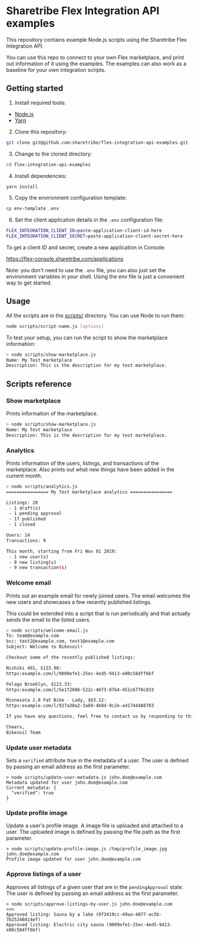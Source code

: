 # Sharetribe Flex Integration API examples

This repository contains example Node.js scripts using the Sharetribe
Flex Integration API.

You can use this repo to connect to your own Flex marketplace, and
print out information of it using the examples. The examples can also
work as a baseline for your own integration scripts.

## Getting started

1. Install required tools:

- [Node.js](https://nodejs.org/)
- [Yarn](https://yarnpkg.com/docs/install)

2. Clone this repository:

```bash
git clone git@github.com:sharetribe/flex-integration-api-examples.git
```

3. Change to the cloned directory:

```bash
cd flex-integration-api-examples
```

4. Install dependencies:

```bash
yarn install
```

5. Copy the environment configuration template:

```bash
cp env-template .env
```

6. Set the client application details in the `.env` configuration file:

```bash
FLEX_INTEGRATION_CLIENT_ID=paste-application-client-id-here
FLEX_INTEGRATION_CLIENT_SECRET=paste-application-client-secret-here
```

To get a client ID and secret, create a new application in Console:

https://flex-console.sharetribe.com/applications

Note: you don't need to use the `.env` file, you can also just set the
environment variables in your shell. Using the env file is just a
convenient way to get started.

## Usage

All the scripts are in the [scripts/](scripts/) directory. You can use
Node to run them:

```bash
node scripts/script-name.js [options]
```

To test your setup, you can run the script to show the marketplace
information:

```bash
> node scripts/show-marketplace.js
Name: My Test marketplace
Description: This is the description for my test marketplace.
```

## Scripts reference

### Show marketplace

Prints information of the marketplace.

```bash
> node scripts/show-marketplace.js
Name: My Test marketplace
Description: This is the description for my test marketplace.
```

### Analytics

Prints information of the users, listings, and transactions of the
marketplace. Also prints out what new things have been added in the
current month.

```bash
> node scripts/analytics.js
================ My Test marketplace analytics ================

Listings: 20
 - 1 draft(s)
 - 1 pending approval
 - 17 published
 - 1 closed

Users: 14
Transactions: 9

This month, starting from Fri Nov 01 2019:
 - 1 new user(s)
 - 8 new listing(s)
 - 9 new transaction(s)
```

### Welcome email

Prints out an example email for newly joined users. The email welcomes
the new users and showcases a few recently published listings.

This could be extended into a script that is run periodically and that
actually sends the email to the listed users.

```bash
> node scripts/welcome-email.js
To: team@example.com
bcc: test2@example.com, test1@example.com
Subject: Welcome to Bikesoil!

Checkout some of the recently published listings:

Nishiki 401, $123.98:
https:example.com/l/9009efe1-25ec-4ed5-9413-e80c584ff6bf

Pelago Brooklyn, $123.33:
https:example.com/l/5e1f2086-522c-46f3-87b4-451c6770c833

Minnesota 2.0 Fat Bike - Lady, $63.12:
https:example.com/l/927a30a2-3a69-4b0d-9c2e-a41744488703

If you have any questions, feel free to contact us by responding to this email.

Cheers,
Bikesoil Team
```

### Update user metadata

Sets a `verified` attribute true in the metadata of a user. The user is defined
by passing an email address as the first parameter.

```
> node scripts/update-user-metadata.js john.doe@example.com
Metadata updated for user john.doe@example.com
Current metadata: {
  "verified": true
}
```

### Update profile image

Update a user's profile image. A image file is uploaded and attached to a user.
The uploaded image is defined by passing the file path as the first parameter.

```
> node scripts/update-profile-image.js /tmp/profile_image.jpg john.doe@example.com
Profile image updated for user john.doe@example.com
```

### Approve listings of a user

Approves all listings of a given user that are in the `pendingApproval` state.
The user is defined by passing an email address as the first parameter.

```
> node scripts/approve-listings-by-user.js john.doe@example.com                                                                               <<<
Approved listing: Sauna by a lake (9f3419cc-49aa-4877-ac5b-7b25248414ef)
Approved listing: Electric city sauna (9009efe1-25ec-4ed5-9413-e80c584ff6bf)
```
